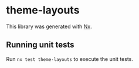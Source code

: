 # theme-layouts

This library was generated with [Nx](https://nx.dev).

## Running unit tests

Run `nx test theme-layouts` to execute the unit tests.
